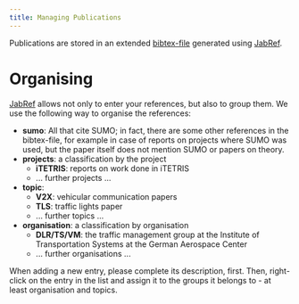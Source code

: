 ```yaml
---
title: Managing Publications
---
```


Publications are stored in an extended
[bibtex-file](https://sourceforge.net/apps/trac/sumo/browser/trunk/sumo/docs/sumo.bib)
generated using [JabRef](https://www.jabref.org/).

# Organising

[JabRef](https://www.jabref.org/) allows not only to enter your
references, but also to group them. We use the following way to organise
the references:

- **sumo**: All that cite SUMO; in fact, there are some other
references in the bibtex-file, for example in case of reports on
projects where SUMO was used, but the paper itself does not mention
SUMO or papers on theory.
- **projects**: a classification by the project
  - **iTETRIS**: reports on work done in iTETRIS
  - ... further projects ...
- **topic**:
  - **V2X**: vehicular communication papers
  - **TLS**: traffic lights paper
  - ... further topics ...
- **organisation**: a classification by organisation
  - **DLR/TS/VM**: the traffic management group at the Institute of
    Transportation Systems at the German Aerospace Center
  - ... further organisations ...

When adding a new entry, please complete its description, first. Then,
right-click on the entry in the list and assign it to the groups it
belongs to - at least organisation and topics.
